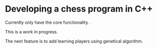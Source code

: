 # Developing a chess program in C++

Currently only have the core functionality .

This is a work in progress.

The next feature is to add learning players using genetical algorithm.
